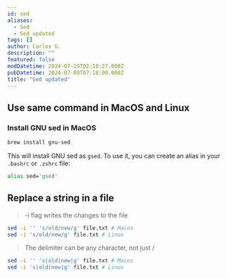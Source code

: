 ```yaml
---
id: sed
aliases:
  - Sed
  - Sed updated
tags: []
author: Carlos G.
description: ""
featured: false
modDatetime: 2024-07-19T02:18:27.000Z
pubDatetime: 2024-07-09T07:18:00.000Z
title: "Sed updated"
---
```



## Use same command in MacOS and Linux

### Install GNU sed in MacOS

```bash
brew install gnu-sed
```

This will install GNU sed as `gsed`. To use it, you can create an alias in your `.bashrc` or `.zshrc` file:

```bash
alias sed='gsed'
```

## Replace a string in a file

> -i flag writes the changes to the file

```bash
sed -i '' 's/old/new/g' file.txt # Macos
sed -i 's/old/new/g' file.txt # Linux
```

> The delimiter can be any character, not just /

```bash
sed -i '' 's|old|new|g' file.txt # Macos
sed -i 's|old|new|g' file.txt # Linux
```
